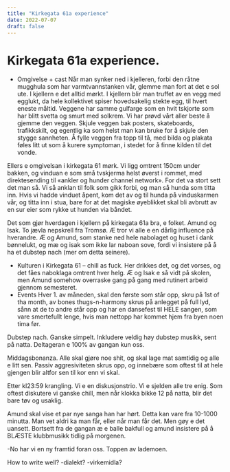 ```yaml
---
title: "Kirkegata 61a experience"
date: 2022-07-07
draft: false
---
```


# Kirkegata 61a experience.
-	Omgivelse + cast
Når man synker ned i kjelleren, forbi den råtne mugghula som har varmtvannstanken vår, glemme man fort at det e sol ute. I kjellern e det alltid mørkt. I kjellern blir man truffet av en vegg med egglukt, da hele kollektivet spiser hovedsakelig stekte egg, til hvert eneste måltid. Veggene har samme gulfarge som en hvit tskjorte som har blitt svetta og smurt med solkrem. Vi har prøvd vårt aller beste å gjemme den veggen. Skjule veggen bak posters, skateboards, trafikkskilt, og egentlig ka som helst man kan bruke for å skjule den stygge sannheten.			Å fylle veggen fra topp til tå, med bilda og plakata føles litt ut som å kurere symptoman, i stedet for å finne kilden til det vonde.

Ellers e omgivelsan i kirkegata 61 mørk. Vi ligg omtrent 150cm under bakken, og vinduan e som små tvskjerma helst øverst i rommet, med direktesending til «ankler og hunder channel network». For det va stort sett det man så. Vi så anklan til folk som gikk forbi, og man så hunda som titta inn. Hvis vi hadde vinduet åpent, kom det av og til hunda på vinduskarmen vår, og titta inn i stua, bare for at det magiske øyeblikket skal bli avbrutt av en sur eier som rykke ut hunden via båndet.

Det som gjør hverdagen i kjellern på kirkegata 61a bra, e folket.
Amund og Isak.
To jævla nepskrell fra Tromsø.
Æ tror vi alle e en dårlig influence på hverandre.
Æ og Amund, som stanke ned hele nabolaget og huset i dank bønnelukt, og mæ og isak som ikke lar naboan sove, fordi vi insistere på å ha et dubstep nach (mer om detta seinere).

-	Kulturen i Kirkegata 61 – chill as fuck.
Her drikkes det, og det vorses, og det fåes naboklaga omtrent hver helg. Æ og Isak e så vidt på skolen, men Amund somehow overraske gang på gang med rutinert arbeid gjennom semesteret.
-	Events
Hver 1. av måneden, skal den første som står opp, skru på 1st of tha month, av bones thugs-n-harmony skrus på anlegget på full lyd, sånn at de to andre står opp og har en dansefest til HELE sangen, som vare smertefullt lenge, hvis man nettopp har kommet hjem fra byen noen tima før.

Dubstep nach. Ganske simpelt. Inkludere veldig høy dubstep musikk, sent på natta. Deltageran e 100% av gangan kun oss.

Middagsbonanza. Alle skal gjøre noe shit, og skal lage mat samtidig og alle e litt sen. Passiv aggresiviteten skrus opp, og innebære som oftest til at hele gjengen blir altfor sen til kor enn vi skal.

Etter kl23:59 krangling. Vi e en diskusjonstrio. Vi e sjelden alle tre enig. Som oftest diskutere vi ganske chill, men når klokka bikke 12 på natta, blir det bare tøv og usaklig.

Amund skal vise et par nye sanga han har hørt. Detta kan vare fra 10-1000 minutta. Man vet aldri ka man får, eller når man får det. Men gøy e det uansett. Bortsett fra de gangan æ e balle bakfull og amund insistere på å BLÆSTE klubbmusikk tidlig på morgenen.

-No har vi en ny framtid foran oss. Toppen av lademoen. 

How to write well?
-dialekt?
-virkemidla?


